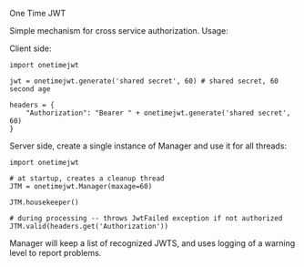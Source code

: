 One Time JWT

Simple mechanism for cross service authorization.  Usage:

Client side:

    import onetimejwt

    jwt = onetimejwt.generate('shared secret', 60) # shared secret, 60 second age

    headers = {
        "Authorization": "Bearer " + onetimejwt.generate('shared secret', 60)
    }

Server side, create a single instance of Manager and use it for all threads:

    import onetimejwt

    # at startup, creates a cleanup thread
    JTM = onetimejwt.Manager(maxage=60)

    JTM.housekeeper()

    # during processing -- throws JwtFailed exception if not authorized
    JTM.valid(headers.get('Authorization'))

Manager will keep a list of recognized JWTS, and uses logging of a warning level
to report problems.
